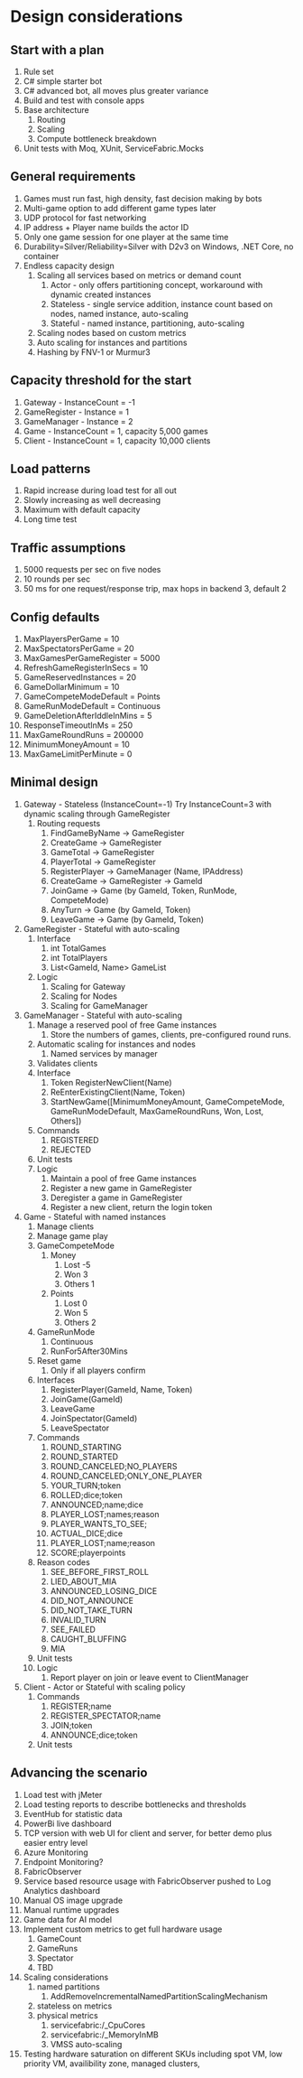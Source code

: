 # Design considerations

## Start with a plan
1. Rule set
1. C# simple starter bot
1. C# advanced bot, all moves plus greater variance
1. Build and test with console apps 
1. Base architecture
    1. Routing
    1. Scaling
    1. Compute bottleneck breakdown
1. Unit tests with Moq, XUnit, ServiceFabric.Mocks

## General requirements
1. Games must run fast, high density, fast decision making by bots
1. Multi-game option to add different game types later
1. UDP protocol for fast networking
1. IP address + Player name builds the actor ID
1. Only one game session for one player at the same time
1. Durability=Silver/Reliability=Silver with D2v3 on Windows, .NET Core, no container
1. Endless capacity design
    1. Scaling all services based on metrics or demand count
        1. Actor - only offers partitioning concept, workaround with dynamic created instances
        1. Stateless - single service addition, instance count based on nodes, named instance, auto-scaling
        1. Stateful - named instance, partitioning, auto-scaling
    1. Scaling nodes based on custom metrics 
    1. Auto scaling for instances and partitions
    1. Hashing by FNV-1 or Murmur3

## Capacity threshold for the start
1. Gateway - InstanceCount = -1
1. GameRegister - Instance = 1
1. GameManager - Instance = 2
1. Game - InstanceCount = 1, capacity 5,000 games
1. Client - InstanceCount = 1, capacity 10,000 clients

## Load patterns
1. Rapid increase during load test for all out
1. Slowly increasing as well decreasing
1. Maximum with default capacity
1. Long time test

## Traffic assumptions
1. 5000 requests per sec on five nodes
1. 10 rounds per sec
1. 50 ms for one request/response trip, max hops in backend 3, default 2

## Config defaults
1. MaxPlayersPerGame = 10
1. MaxSpectatorsPerGame = 20
1. MaxGamesPerGameRegister = 5000 
1. RefreshGameRegisterInSecs = 10
1. GameReservedInstances = 20
1. GameDollarMinimum = 10
1. GameCompeteModeDefault = Points
1. GameRunModeDefault = Continuous
1. GameDeletionAfterIddleInMins = 5
1. ResponseTimeoutInMs = 250
1. MaxGameRoundRuns = 200000
1. MinimumMoneyAmount = 10
1. MaxGameLimitPerMinute = 0

## Minimal design
1. Gateway - Stateless (InstanceCount=-1) Try InstanceCount=3 with dynamic scaling through GameRegister
    1. Routing requests
        1. FindGameByName -> GameRegister
        1. CreateGame -> GameRegister
        1. GameTotal -> GameRegister
        1. PlayerTotal -> GameRegister
        1. RegisterPlayer -> GameManager (Name, IPAddress) 
        1. CreateGame -> GameRegister -> GameId
        1. JoinGame -> Game (by GameId, Token, RunMode, CompeteMode)
        1. AnyTurn -> Game (by GameId, Token)
        1. LeaveGame -> Game (by GameId, Token)
1. GameRegister - Stateful with auto-scaling
    1. Interface
        1. int TotalGames
        1. int TotalPlayers
        1. List<GameId, Name> GameList
    1. Logic
        1. Scaling for Gateway
        1. Scaling for Nodes
        1. Scaling for GameManager
1. GameManager - Stateful with auto-scaling
    1. Manage a reserved pool of free Game instances
        1. Store the numbers of games, clients, pre-configured round runs.
    1. Automatic scaling for instances and nodes
        1. Named services by manager
    1. Validates clients
    1. Interface
        1. Token RegisterNewClient(Name) 
        1. ReEnterExistingClient(Name, Token)
        1. StartNewGame([MinimumMoneyAmount, GameCompeteMode, GameRunModeDefault, MaxGameRoundRuns, Won, Lost, Others])
    1. Commands 
        1. REGISTERED
        1. REJECTED
    1. Unit tests
    1. Logic 
        1. Maintain a pool of free Game instances
        1. Register a new game in GameRegister
        1. Deregister a game in GameRegister
        1. Register a new client, return the login token
1. Game - Stateful with named instances
    1. Manage clients
    1. Manage game play
    1. GameCompeteMode
        1. Money
            1. Lost -5
            1. Won 3
            1. Others 1
        1. Points
            1. Lost 0
            1. Won 5
            1. Others 2
    1. GameRunMode
        1. Continuous
        1. RunFor5After30Mins
    1. Reset game
        1. Only if all players confirm 
    1. Interfaces
        1. RegisterPlayer(GameId, Name, Token) 
        1. JoinGame(GameId)
        1. LeaveGame
        1. JoinSpectator(GameId)
        1. LeaveSpectator
    1. Commands
        1. ROUND_STARTING
        1. ROUND_STARTED
        1. ROUND_CANCELED;NO_PLAYERS
        1. ROUND_CANCELED;ONLY_ONE_PLAYER
        1. YOUR_TURN;token
        1. ROLLED;dice;token
        1. ANNOUNCED;name;dice
        1. PLAYER_LOST;names;reason
        1. PLAYER_WANTS_TO_SEE;
        1. ACTUAL_DICE;dice 
        1. PLAYER_LOST;name;reason
        1. SCORE;playerpoints
    1. Reason codes
        1. SEE_BEFORE_FIRST_ROLL
        1. LIED_ABOUT_MIA
        1. ANNOUNCED_LOSING_DICE
        1. DID_NOT_ANNOUNCE
        1. DID_NOT_TAKE_TURN
        1. INVALID_TURN
        1. SEE_FAILED
        1. CAUGHT_BLUFFING
        1. MIA
    1. Unit tests
    1. Logic
        1. Report player on join or leave event to ClientManager
1. Client - Actor or Stateful with scaling policy
    1. Commands
        1. REGISTER;name
        1. REGISTER_SPECTATOR;name
        2. JOIN;token
        1. ANNOUNCE;dice;token
    1. Unit tests

## Advancing the scenario
1. Load test with jMeter 
1. Load testing reports to describe bottlenecks and thresholds
1. EventHub for statistic data
1. PowerBi live dashboard
1. TCP version with web UI for client and server, for better demo plus easier entry level
1. Azure Monitoring 
1. Endpoint Monitoring?
1. FabricObserver
1. Service based resource usage with FabricObserver pushed to Log Analytics dashboard
1. Manual OS image upgrade
1. Manual runtime upgrades
1. Game data for AI model
1. Implement custom metrics to get full hardware usage
    1. GameCount
    1. GameRuns
    1. Spectator
    1. TBD
1. Scaling considerations
    1. named partitions
        1. AddRemoveIncrementalNamedPartitionScalingMechanism
    1. stateless on metrics
    1. physical metrics
        1. servicefabric:/_CpuCores
        1. servicefabric:/_MemoryInMB
        1. VMSS auto-scaling
1. Testing hardware saturation on different SKUs including spot VM, low priority VM, availibility zone, managed clusters, 
